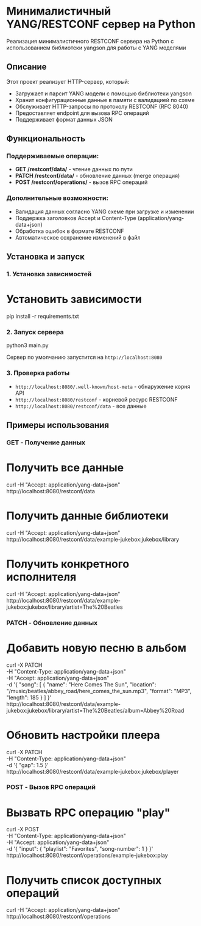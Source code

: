 # Минималистичный YANG/RESTCONF сервер на Python

Реализация минималистичного RESTCONF сервера на Python с использованием библиотеки yangson для работы с YANG моделями

## Описание

Этот проект реализует HTTP-сервер, который:
- Загружает и парсит YANG модели с помощью библиотеки yangson
- Хранит конфигурационные данные в памяти с валидацией по схеме
- Обслуживает HTTP-запросы по протоколу RESTCONF (RFC 8040)
- Предоставляет endpoint для вызова RPC операций
- Поддерживает формат данных JSON

## Функциональность

### Поддерживаемые операции:
- **GET /restconf/data/<path>** - чтение данных по пути
- **PATCH /restconf/data/<path>** - обновление данных (merge операция)
- **POST /restconf/operations/<rpc-name>** - вызов RPC операций

### Дополнительные возможности:
- Валидация данных согласно YANG схеме при загрузке и изменении
- Поддержка заголовков Accept и Content-Type (application/yang-data+json)
- Обработка ошибок в формате RESTCONF
- Автоматическое сохранение изменений в файл

## Установка и запуск

### 1. Установка зависимостей

# Установить зависимости
pip install -r requirements.txt


### 2. Запуск сервера

python3 main.py


Сервер по умолчанию запустится на `http://localhost:8080`

### 3. Проверка работы

- `http://localhost:8080/.well-known/host-meta` - обнаружение корня API
- `http://localhost:8080/restconf` - корневой ресурс RESTCONF
- `http://localhost:8080/restconf/data` - все данные

## Примеры использования

### GET - Получение данных

# Получить все данные
curl -H "Accept: application/yang-data+json" \
     http://localhost:8080/restconf/data

# Получить данные библиотеки
curl -H "Accept: application/yang-data+json" \
     http://localhost:8080/restconf/data/example-jukebox:jukebox/library

# Получить конкретного исполнителя
curl -H "Accept: application/yang-data+json" \
     http://localhost:8080/restconf/data/example-jukebox:jukebox/library/artist=The%20Beatles


### PATCH - Обновление данных


# Добавить новую песню в альбом
curl -X PATCH \
     -H "Content-Type: application/yang-data+json" \
     -H "Accept: application/yang-data+json" \
     -d '{
       "song": [
         {
           "name": "Here Comes The Sun",
           "location": "/music/beatles/abbey_road/here_comes_the_sun.mp3",
           "format": "MP3",
           "length": 185
         }
       ]
     }' \
     http://localhost:8080/restconf/data/example-jukebox:jukebox/library/artist=The%20Beatles/album=Abbey%20Road

# Обновить настройки плеера
curl -X PATCH \
     -H "Content-Type: application/yang-data+json" \
     -d '{
       "gap": 1.5
     }' \
     http://localhost:8080/restconf/data/example-jukebox:jukebox/player


### POST - Вызов RPC операций


# Вызвать RPC операцию "play"
curl -X POST \
     -H "Content-Type: application/yang-data+json" \
     -H "Accept: application/yang-data+json" \
     -d '{
       "input": {
         "playlist": "Favorites",
         "song-number": 1
       }
     }' \
     http://localhost:8080/restconf/operations/example-jukebox:play

# Получить список доступных операций
curl -H "Accept: application/yang-data+json" \
     http://localhost:8080/restconf/operations

